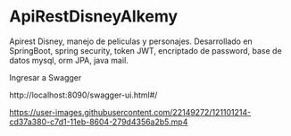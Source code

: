 # ApiRestDisneyAlkemy
Apirest Disney, manejo de peliculas y personajes. Desarrollado  en SpringBoot, spring security, token JWT, encriptado de password, base de datos mysql, orm JPA, java mail.

Ingresar a Swagger

http://localhost:8090/swagger-ui.html#/


https://user-images.githubusercontent.com/22149272/121101214-cd37a380-c7d1-11eb-8604-279d4356a2b5.mp4


